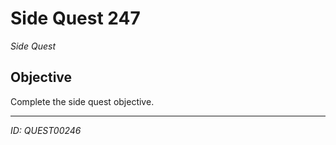 # Side Quest 247

*Side Quest*

## Objective
Complete the side quest objective.

---
*ID: QUEST00246*